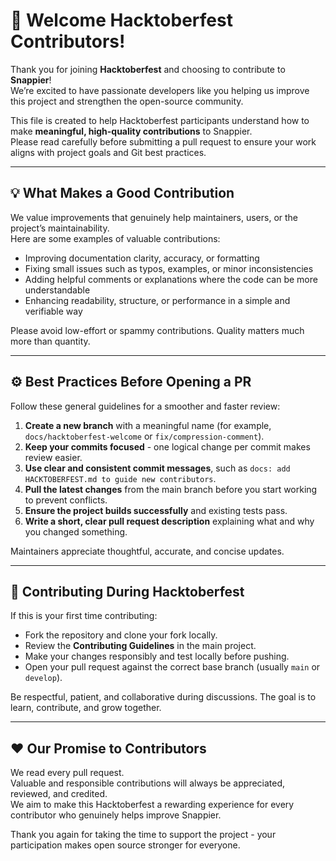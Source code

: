 # 🎉 Welcome Hacktoberfest Contributors!

Thank you for joining **Hacktoberfest** and choosing to contribute to **Snappier**!  
We’re excited to have passionate developers like you helping us improve this project and strengthen the open-source community.

This file is created to help Hacktoberfest participants understand how to make **meaningful, high-quality contributions** to Snappier.  
Please read carefully before submitting a pull request to ensure your work aligns with project goals and Git best practices.

---

## 💡 What Makes a Good Contribution

We value improvements that genuinely help maintainers, users, or the project’s maintainability.  
Here are some examples of valuable contributions:

- Improving documentation clarity, accuracy, or formatting  
- Fixing small issues such as typos, examples, or minor inconsistencies  
- Adding helpful comments or explanations where the code can be more understandable  
- Enhancing readability, structure, or performance in a simple and verifiable way  

Please avoid low-effort or spammy contributions. Quality matters much more than quantity.

---

## ⚙️ Best Practices Before Opening a PR

Follow these general guidelines for a smoother and faster review:

1. **Create a new branch** with a meaningful name (for example, `docs/hacktoberfest-welcome` or `fix/compression-comment`).  
2. **Keep your commits focused** - one logical change per commit makes review easier.  
3. **Use clear and consistent commit messages**, such as  `docs: add HACKTOBERFEST.md to guide new contributors`.  
4. **Pull the latest changes** from the main branch before you start working to prevent conflicts.  
5. **Ensure the project builds successfully** and existing tests pass.  
6. **Write a short, clear pull request description** explaining what and why you changed something.  

Maintainers appreciate thoughtful, accurate, and concise updates.

---

## 🧩 Contributing During Hacktoberfest

If this is your first time contributing:

- Fork the repository and clone your fork locally.  
- Review the **Contributing Guidelines** in the main project.  
- Make your changes responsibly and test locally before pushing.  
- Open your pull request against the correct base branch (usually `main` or `develop`).  

Be respectful, patient, and collaborative during discussions. The goal is to learn, contribute, and grow together.

---

## ❤️ Our Promise to Contributors

We read every pull request.  
Valuable and responsible contributions will always be appreciated, reviewed, and credited.  
We aim to make this Hacktoberfest a rewarding experience for every contributor who genuinely helps improve Snappier.

Thank you again for taking the time to support the project - your participation makes open source stronger for everyone.

